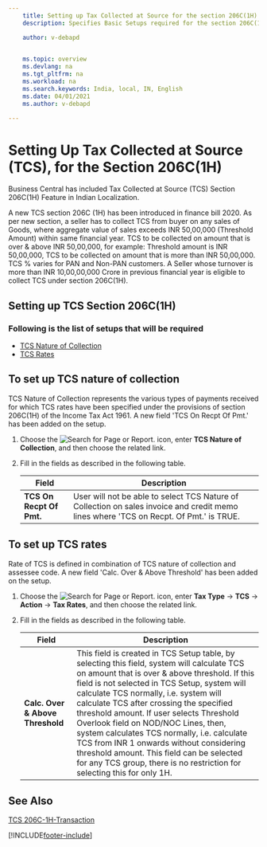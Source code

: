 ```yaml
---
    title: Setting up Tax Collected at Source for the section 206C(1H)
    description: Specifies Basic Setups required for the section 206C(1H)

    author: v-debapd

    
    ms.topic: overview
    ms.devlang: na
    ms.tgt_pltfrm: na
    ms.workload: na
    ms.search.keywords: India, local, IN, English
    ms.date: 04/01/2021
    ms.author: v-debapd

---
```

# Setting Up Tax Collected at Source (TCS), for the Section 206C(1H)




Business Central has included Tax Collected at Source (TCS) Section 206C(1H) Feature in Indian Localization.

A new TCS section 206C (1H) has been introduced in finance bill 2020. As per new section, a seller has to collect TCS from buyer on any sales of Goods, where aggregate value of sales exceeds INR 50,00,000 (Threshold Amount) within same financial year. TCS to be collected on amount that is over & above INR 50,00,000, for example: Threshold amount is INR 50,00,000, TCS to be collected on amount that is more than INR 50,00,000. TCS % varies for PAN and Non-PAN customers. A Seller whose turnover is more than INR 10,00,00,000 Crore in previous financial year is eligible to collect TCS under section 206C(1H).

## Setting up TCS Section 206C(1H)

### Following is the list of setups that will be required

- [TCS Nature of Collection](tcs-overview.md#)
- [TCS Rates](tcs-overview.md#to-set-up-tcs-rates)


## To set up TCS nature of collection

TCS Nature of Collection represents the various types of payments received for which TCS rates have been specified under the provisions of section 206C(1H) of the Income Tax Act 1961. A new field 'TCS On Recpt Of Pmt.' has been added on the setup.

1. Choose the ![Search for Page or Report.](image/search_small.png "Search for Page or Report icon") icon, enter **TCS Nature of Collection**, and then choose the related link.
2. Fill in the fields as described in the following table.

    |Field|Description|  
    |---------------------------------|---------------------------------------|
    |**TCS On Recpt Of Pmt.**|User will not be able to select TCS Nature of Collection on sales invoice and credit memo lines where 'TCS on Recpt. Of Pmt.' is TRUE.|

## To set up TCS rates

Rate of TCS is defined in combination of TCS nature of collection and assessee code. A new field 'Calc. Over & Above Threshold' has been added on the setup.

1. Choose the ![Search for Page or Report.](image/search_small.png "Search for Page or Report icon") icon, enter **Tax Type** -> **TCS** -> **Action** -> **Tax Rates**, and then choose the related link.
2. Fill in the fields as described in the following table.

    |Field|Description|
    |---------------------------------|---------------------------------------|  
    |**Calc. Over & Above Threshold**|This field is created in TCS Setup table, by selecting this field, system will calculate TCS on amount that is over & above threshold. If this field is not selected in TCS Setup, system will calculate TCS normally, i.e. system will calculate TCS after crossing the specified threshold amount. If user selects Threshold Overlook field on NOD/NOC Lines, then, system calculates TCS normally, i.e. calculate TCS from INR 1 onwards without considering threshold amount. This field can be selected for any TCS group, there is no restriction for selecting this for only 1H.|





## See Also 
[TCS 206C-1H-Transaction](TCS-206C-1H-Transactions.md)









[!INCLUDE[footer-include](../../includes/footer-banner.md)]